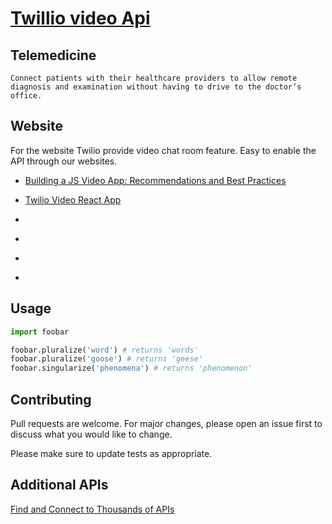# [Twillio video Api](https://www.twilio.com/docs/video)

## Telemedicine
```
Connect patients with their healthcare providers to allow remote diagnosis and examination without having to drive to the doctor’s office.
```

## Website

For the website Twilio provide video chat room feature. Easy to enable the API through our websites.
- [Building a JS Video App: Recommendations and Best Practices ](https://www.twilio.com/docs/video/build-js-video-application-recommendations-and-best-practices)

- [Twilio Video React App]()
- []()
- []()
- []()
- []()


## Usage

```python
import foobar

foobar.pluralize('word') # returns 'words'
foobar.pluralize('goose') # returns 'geese'
foobar.singularize('phenomena') # returns 'phenomenon'
```

## Contributing
Pull requests are welcome. For major changes, please open an issue first to discuss what you would like to change.

Please make sure to update tests as appropriate.

## Additional APIs
[Find and Connect to Thousands of APIs](https://rapidapi.com/)
